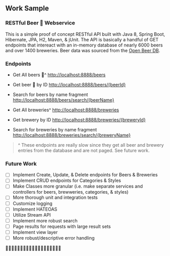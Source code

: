 ## Work Sample

### RESTful Beer :beers: Webservice

This is a simple proof of concept RESTful API built with Java 8, Spring Boot, Hibernate, JPA, H2, Maven, & jUnit. The API is basically a handful of GET endpoints that intereact with an in-memory database of nearly 6000 beers and over 1400 breweries. Beer data was sourced from the [Open Beer DB](https://openbeerdb.com/).


### Endpoints
- Get All beers :beers:^ 
[http://localhost:8888/beers](http://localhost:8888/beers)
- Get beer :beer: by ID
[http://localhost:8888/beers/{beerId}](http://localhost:8888/beers/{beerId})
- Search for beers by name fragment 
[http://localhost:8888/beers/search/{beerName}](http://localhost:8888/beers/search/{beerName})

- Get All breweries^ 
[http://localhost:8888/breweries](http://localhost:8888/breweries})
- Get brewery by ID [http://localhost:8888/breweries/{breweryId}](http://localhost:8888/breweries/{breweryId})
- Search for breweries by name fragment 
[http://localhost:8888/breweries/search/{breweryName}](http://localhost:8888/breweries/search/{breweryName})

> ^ These endpoints are really slow since they get all beer and brewery entries from the database and are not paged. See future work.



### Future Work
- [ ] Implement Create, Update, & Delete endpoints for Beers & Breweries
- [ ] Implement CRUD endpoints for Categories & Styles
- [ ] Make Classes more granular (i.e. make separate services and controllers for beers, brewweries, categories, & styles)
- [ ] More thorough unit and integration tests 
- [ ] Customize logging
- [ ] Implement HATEOAS
- [ ] Utilize Stream API
- [ ] Implement more robust search
- [ ] Page results for requests with large result sets
- [ ] Implement view layer
- [ ] More robust/descriptive error handling

:beer::beers::beer::beers::beer::beers::beer::beers::beer::beers::beer::beers::beer::beers::beer::beers::beer::beers::beer: